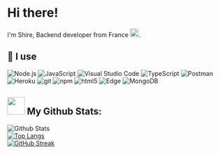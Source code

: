 # Hi there!
<p>I'm Shire, Backend developer from France <img src="https://raw.githubusercontent.com/ShireDev/ShireDev/main/fr.png" width="20"/>.</p>


## 🔧 I use

<p>
  <img alt="Node.js" src="https://img.shields.io/badge/Node.js-6DA55F?style=flat-square&logo=node.js&logoColor=white" />
  <img alt="JavaScript" src="https://img.shields.io/badge/JavaScript-F7DF1E?style=flat-square&logo=javascript&logoColor=black" />
  <img alt="Visual Studio Code" src="https://img.shields.io/badge/Visual%20Studio%20Code-0078d7.svg?style=flat-square&logo=visual-studio-code&logoColor=white" />
  <img alt="TypeScript" src="https://img.shields.io/badge/-TypeScript-007ACC?style=flat-square&logo=typescript&logoColor=white" />
  <img alt="Postman" src="https://img.shields.io/badge/Postman-FF6C37?style=flat-square&logo=postman&logoColor=white" />
  <img alt="Heroku" src="https://img.shields.io/badge/-Heroku-430098?style=flat-square&logo=heroku&logoColor=white" />
  <img alt="git" src="https://img.shields.io/badge/-Git-F05032?style=flat-square&logo=git&logoColor=white" />
  <img alt="npm" src="https://img.shields.io/badge/-NPM-CB3837?style=flat-square&logo=npm&logoColor=white" />
  <img alt="html5" src="https://img.shields.io/badge/-HTML5-E34F26?style=flat-square&logo=html5&logoColor=white" />
  <img alt="Edge" src="https://img.shields.io/badge/Edge-0078D7?style=flat-square&logo=Microsoft-edge&logoColor=white" />
  <img alt="MongoDB" src="https://img.shields.io/badge/-MongoDB-13aa52?style=flat-square&logo=mongodb&logoColor=white" />
</p>

## <img src="https://github.githubassets.com/images/modules/logos_page/Octocat.png" width="40"> My Github Stats:
![Github Stats](https://github-readme-stats.vercel.app/api?username=shiredev&count_private=true&show_icons=true&include_all_commits=true&theme=radical&hide_border=true)
<br>
[![Top Langs](https://github-readme-stats.vercel.app/api/top-langs/?username=shiredev&hide=TeX&layout=compact&theme=radical&hide_border=true)](https://github.com/anuraghazra/github-readme-stats)
<br>
[![GitHub Streak](https://github-readme-streak-stats.herokuapp.com/?user=shiredev&theme=radical&hide_border=true)](https://git.io/streak-stats)
